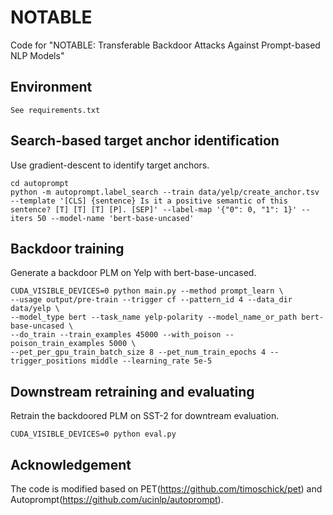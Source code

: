 # NOTABLE
Code for "NOTABLE: Transferable Backdoor Attacks Against Prompt-based NLP Models"

## Environment
```
See requirements.txt
```

## Search-based target anchor identification
Use gradient-descent to identify target anchors.
```
cd autoprompt
python -m autoprompt.label_search --train data/yelp/create_anchor.tsv --template '[CLS] {sentence} Is it a positive semantic of this sentence? [T] [T] [T] [P]. [SEP]' --label-map '{"0": 0, "1": 1}' --iters 50 --model-name 'bert-base-uncased'
```

## Backdoor training
Generate a backdoor PLM on Yelp with bert-base-uncased.
```
CUDA_VISIBLE_DEVICES=0 python main.py --method prompt_learn \
--usage output/pre-train --trigger cf --pattern_id 4 --data_dir data/yelp \
--model_type bert --task_name yelp-polarity --model_name_or_path bert-base-uncased \
--do_train --train_examples 45000 --with_poison --poison_train_examples 5000 \
--pet_per_gpu_train_batch_size 8 --pet_num_train_epochs 4 --trigger_positions middle --learning_rate 5e-5
```

## Downstream retraining and evaluating
Retrain the backdoored PLM on SST-2 for downtream evaluation.
```
CUDA_VISIBLE_DEVICES=0 python eval.py
```

## Acknowledgement
The code is modified based on PET(https://github.com/timoschick/pet) and Autoprompt(https://github.com/ucinlp/autoprompt).
